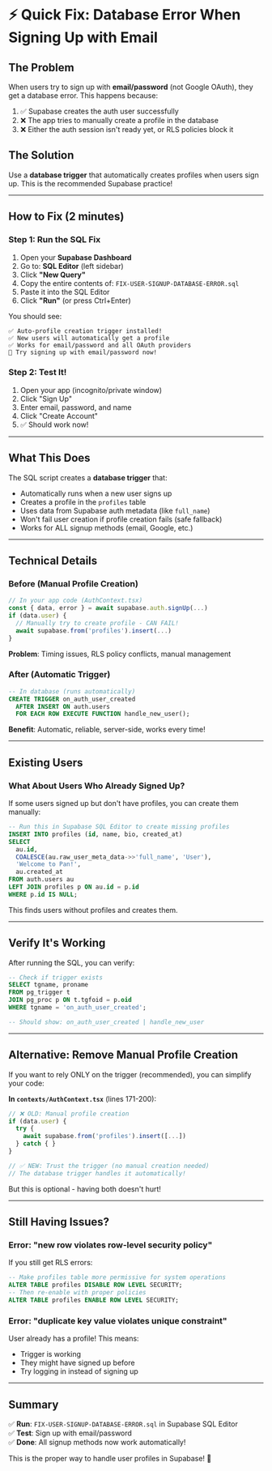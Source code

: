 # ⚡ Quick Fix: Database Error When Signing Up with Email

## The Problem

When users try to sign up with **email/password** (not Google OAuth), they get a database error. This happens because:

1. ✅ Supabase creates the auth user successfully
2. ❌ The app tries to manually create a profile in the database
3. ❌ Either the auth session isn't ready yet, or RLS policies block it

## The Solution

Use a **database trigger** that automatically creates profiles when users sign up. This is the recommended Supabase practice!

---

## How to Fix (2 minutes)

### Step 1: Run the SQL Fix

1. Open your **Supabase Dashboard**
2. Go to: **SQL Editor** (left sidebar)
3. Click **"New Query"**
4. Copy the entire contents of: `FIX-USER-SIGNUP-DATABASE-ERROR.sql`
5. Paste it into the SQL Editor
6. Click **"Run"** (or press Ctrl+Enter)

You should see:
```
✅ Auto-profile creation trigger installed!
✅ New users will automatically get a profile
✅ Works for email/password and all OAuth providers
🎉 Try signing up with email/password now!
```

### Step 2: Test It!

1. Open your app (incognito/private window)
2. Click "Sign Up"
3. Enter email, password, and name
4. Click "Create Account"
5. ✅ Should work now!

---

## What This Does

The SQL script creates a **database trigger** that:

- Automatically runs when a new user signs up
- Creates a profile in the `profiles` table
- Uses data from Supabase auth metadata (like `full_name`)
- Won't fail user creation if profile creation fails (safe fallback)
- Works for ALL signup methods (email, Google, etc.)

---

## Technical Details

### Before (Manual Profile Creation)
```typescript
// In your app code (AuthContext.tsx)
const { data, error } = await supabase.auth.signUp(...)
if (data.user) {
  // Manually try to create profile - CAN FAIL!
  await supabase.from('profiles').insert(...)
}
```

**Problem**: Timing issues, RLS policy conflicts, manual management

### After (Automatic Trigger)
```sql
-- In database (runs automatically)
CREATE TRIGGER on_auth_user_created
  AFTER INSERT ON auth.users
  FOR EACH ROW EXECUTE FUNCTION handle_new_user();
```

**Benefit**: Automatic, reliable, server-side, works every time!

---

## Existing Users

### What About Users Who Already Signed Up?

If some users signed up but don't have profiles, you can create them manually:

```sql
-- Run this in Supabase SQL Editor to create missing profiles
INSERT INTO profiles (id, name, bio, created_at)
SELECT 
  au.id,
  COALESCE(au.raw_user_meta_data->>'full_name', 'User'),
  'Welcome to Pan!',
  au.created_at
FROM auth.users au
LEFT JOIN profiles p ON au.id = p.id
WHERE p.id IS NULL;
```

This finds users without profiles and creates them.

---

## Verify It's Working

After running the SQL, you can verify:

```sql
-- Check if trigger exists
SELECT tgname, proname 
FROM pg_trigger t
JOIN pg_proc p ON t.tgfoid = p.oid
WHERE tgname = 'on_auth_user_created';

-- Should show: on_auth_user_created | handle_new_user
```

---

## Alternative: Remove Manual Profile Creation

If you want to rely ONLY on the trigger (recommended), you can simplify your code:

**In `contexts/AuthContext.tsx`** (lines 171-200):

```typescript
// ❌ OLD: Manual profile creation
if (data.user) {
  try {
    await supabase.from('profiles').insert([...])
  } catch { }
}

// ✅ NEW: Trust the trigger (no manual creation needed)
// The database trigger handles it automatically!
```

But this is optional - having both doesn't hurt!

---

## Still Having Issues?

### Error: "new row violates row-level security policy"

If you still get RLS errors:

```sql
-- Make profiles table more permissive for system operations
ALTER TABLE profiles DISABLE ROW LEVEL SECURITY;
-- Then re-enable with proper policies
ALTER TABLE profiles ENABLE ROW LEVEL SECURITY;
```

### Error: "duplicate key value violates unique constraint"

User already has a profile! This means:
- Trigger is working
- They might have signed up before
- Try logging in instead of signing up

---

## Summary

✅ **Run**: `FIX-USER-SIGNUP-DATABASE-ERROR.sql` in Supabase SQL Editor  
✅ **Test**: Sign up with email/password  
✅ **Done**: All signup methods now work automatically!

This is the proper way to handle user profiles in Supabase! 🎉

